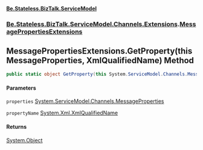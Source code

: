 #### [Be.Stateless.BizTalk.ServiceModel](README.md 'README')
### [Be.Stateless.BizTalk.ServiceModel.Channels.Extensions](Be.Stateless.BizTalk.ServiceModel.Channels.Extensions.md 'Be.Stateless.BizTalk.ServiceModel.Channels.Extensions').[MessagePropertiesExtensions](MessagePropertiesExtensions.md 'Be.Stateless.BizTalk.ServiceModel.Channels.Extensions.MessagePropertiesExtensions')

## MessagePropertiesExtensions.GetProperty(this MessageProperties, XmlQualifiedName) Method

```csharp
public static object GetProperty(this System.ServiceModel.Channels.MessageProperties properties, System.Xml.XmlQualifiedName propertyName);
```
#### Parameters

<a name='Be.Stateless.BizTalk.ServiceModel.Channels.Extensions.MessagePropertiesExtensions.GetProperty(thisSystem.ServiceModel.Channels.MessageProperties,System.Xml.XmlQualifiedName).properties'></a>

`properties` [System.ServiceModel.Channels.MessageProperties](https://docs.microsoft.com/en-us/dotnet/api/System.ServiceModel.Channels.MessageProperties 'System.ServiceModel.Channels.MessageProperties')

<a name='Be.Stateless.BizTalk.ServiceModel.Channels.Extensions.MessagePropertiesExtensions.GetProperty(thisSystem.ServiceModel.Channels.MessageProperties,System.Xml.XmlQualifiedName).propertyName'></a>

`propertyName` [System.Xml.XmlQualifiedName](https://docs.microsoft.com/en-us/dotnet/api/System.Xml.XmlQualifiedName 'System.Xml.XmlQualifiedName')

#### Returns
[System.Object](https://docs.microsoft.com/en-us/dotnet/api/System.Object 'System.Object')